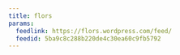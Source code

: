 ```yaml
---
title: flors
params:
  feedlink: https://flors.wordpress.com/feed/
  feedid: 5ba9c8c288b220de4c30ea60c9fb5792
---
```

